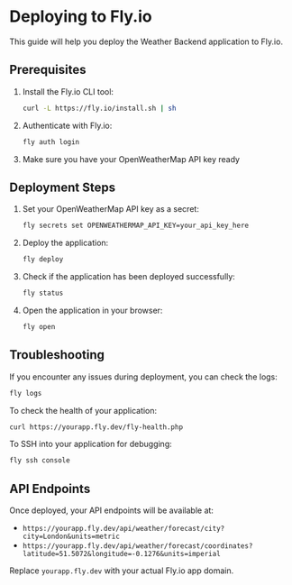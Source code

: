 # Deploying to Fly.io

This guide will help you deploy the Weather Backend application to Fly.io.

## Prerequisites

1. Install the Fly.io CLI tool:
   ```bash
   curl -L https://fly.io/install.sh | sh
   ```

2. Authenticate with Fly.io:
   ```bash
   fly auth login
   ```

3. Make sure you have your OpenWeatherMap API key ready

## Deployment Steps

1. Set your OpenWeatherMap API key as a secret:
   ```bash
   fly secrets set OPENWEATHERMAP_API_KEY=your_api_key_here
   ```

2. Deploy the application:
   ```bash
   fly deploy
   ```

3. Check if the application has been deployed successfully:
   ```bash
   fly status
   ```

4. Open the application in your browser:
   ```bash
   fly open
   ```

## Troubleshooting

If you encounter any issues during deployment, you can check the logs:

```bash
fly logs
```

To check the health of your application:

```bash
curl https://yourapp.fly.dev/fly-health.php
```

To SSH into your application for debugging:

```bash
fly ssh console
```

## API Endpoints

Once deployed, your API endpoints will be available at:

- `https://yourapp.fly.dev/api/weather/forecast/city?city=London&units=metric`
- `https://yourapp.fly.dev/api/weather/forecast/coordinates?latitude=51.5072&longitude=-0.1276&units=imperial`

Replace `yourapp.fly.dev` with your actual Fly.io app domain.
